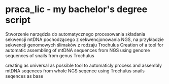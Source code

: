 # praca_lic - my bachelor's degree script

Stworzenie narzędzia do automatycznego procesowania składania sekwencji mtDNA pochodzącego z sekwencjonowania NGS, na przykładzie sekwencji genomowych ślimaków z rodzaju Trochulus
Creation of a tool for automatic assembling of mtDNA sequences from NGS using genome sequences of snails from genus Trochulus

creating as universal as possible tool to automaticly process and assembly mtDNA seqences from whole NGS seqence using Trochulus snails seqences as base
